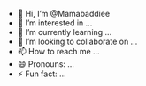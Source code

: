 - 👋 Hi, I’m @Mamabaddiee
- 👀 I’m interested in ...
- 🌱 I’m currently learning ...
- 💞️ I’m looking to collaborate on ...
- 📫 How to reach me ...
- 😄 Pronouns: ...
- ⚡ Fun fact: ...

<!---
Mamabaddiee/Mamabaddiee is a ✨ special ✨ repository because its `README.md` (this file) appears on your GitHub profile.
You can click the Preview link to take a look at your changes.
--->
